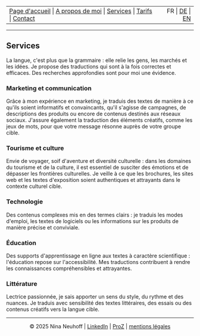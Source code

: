 <!-- Header -->
<table width="100%">
<tr>
<td align="left">
<a href="index.md">Page d'accueil</a> |
<a href="about.md">A propos de moi</a> |
<a href="services.md">Services</a> |
<a href="pricing.md">Tarifs</a> |
<a href="contact.md">Contact</a>
</td>
<td align="right">
FR | <a href="../de/index.md">DE</a> | <a href="../en/index.md">EN</a>
</td>
</tr>
</table>
<hr>

## Services

La langue, c'est plus que la grammaire : elle relie les gens, les marchés et les idées. Je propose des traductions qui sont à la fois correctes et efficaces. Des recherches approfondies sont pour moi une évidence.

### Marketing et communication
Grâce à mon expérience en marketing, je traduis des textes de manière à ce qu'ils soient informatifs et convaincants, qu'il s'agisse de campagnes, de descriptions des produits ou encore de contenus destinés aux réseaux sociaux. J'assure également la traduction des éléments créatifs, comme les jeux de mots, pour que votre message résonne auprès de votre groupe cible.

### Tourisme et culture
Envie de voyager, soif d'aventure et diversité culturelle : dans les domaines du tourisme et de la culture, il est essentiel de susciter des émotions et de dépasser les frontières culturelles. Je veille à ce que les brochures, les sites web et les textes d'exposition soient authentiques et attrayants dans le contexte culturel cible.

### Technologie
Des contenus complexes mis en des termes clairs : je traduis les modes d'emploi, les textes de logiciels ou les informations sur les produits de manière précise et conviviale.

### Éducation
Des supports d'apprentissage en ligne aux textes à caractère scientifique : l'éducation repose sur l'accessibilité. Mes traductions contribuent à rendre les connaissances compréhensibles et attrayantes.

### Littérature
Lectrice passionnée, je sais apporter un sens du style, du rythme et des nuances. Je traduis avec sensibilité des textes littéraires, des essais ou des contenus créatifs vers la langue cible.

<!-- Footer -->
<hr>
<p align="center">
&copy; 2025 Nina Neuhoff | <a href="http://www.linkedin.com/in/nina-neuhoff-32b162283">LinkedIn</a> | <a href="https://www.proz.com/translator/4180778">ProZ</a> | <a href="impressum.md">mentions légales</a>
</p>
